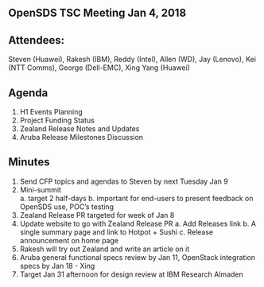 ## OpenSDS TSC Meeting Jan 4, 2018 

## Attendees:
Steven (Huawei), Rakesh (IBM), Reddy (Intel), Allen (WD), Jay (Lenovo), Kei (NTT Comms), George (Dell-EMC), Xing Yang (Huawei)

## Agenda
1.	H1 Events Planning
2.	Project Funding Status
3.	Zealand Release Notes and Updates
4.	Aruba Release Milestones Discussion 
 

## Minutes
1.	Send CFP topics and agendas to Steven by next Tuesday Jan 9
2.	Mini-summit  
	a.	target 2 half-days
	b.	important for end-users to present feedback on OpenSDS use, POC’s testing
3.	Zealand Release PR targeted for week of Jan 8
4.	Update website to go with Zealand Release PR 
	a.	Add Releases link
	b.	A single summary page and link to Hotpot + Sushi
	c.	Release announcement on home page
5.	Rakesh will try out Zealand and write an article on it
6.	Aruba general functional specs review by Jan 11, OpenStack integration specs by Jan 18 - Xing
7.	Target Jan 31 afternoon for design review at IBM Research Almaden


